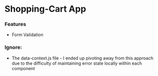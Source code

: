 # Shopping-Cart App

### Features
- Form Validation

### Ignore:
- The data-context.js file - I ended up pivoting away from this approach due to the difficulty of maintaining error state locally within each component
